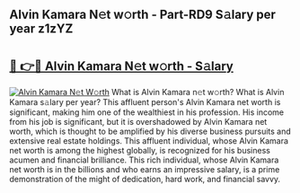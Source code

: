 ## Alvin Kamara N𝚎t w𝚘rth - Part-RD9 S𝚊lary per year z1zYZ

# <h2><a href="http://gc1s9wd.nevu.top/?p=Alvin+Kamara">🔗 👉🔴 Alvin Kamara N𝚎t w𝚘rth - S𝚊lary</a></h2>

[![Alvin Kamara N𝚎t W𝚘rth](https://i.imgur.com/Oavwk0R.jpeg)](http://gc1s9wd.nevu.top/?p=Alvin+Kamara)
What is Alvin Kamara n𝚎t w𝚘rth? What is Alvin Kamara s𝚊lary per year?
This affluent person's Alvin Kamara net worth is significant, making him one of the wealthiest in his profession. His income from his job is significant, but it is overshadowed by Alvin Kamara net worth, which is thought to be amplified by his diverse business pursuits and extensive real estate holdings. This affluent individual, whose Alvin Kamara net worth is among the highest globally, is recognized for his business acumen and financial brilliance. This rich individual, whose Alvin Kamara net worth is in the billions and who earns an impressive salary, is a prime demonstration of the might of dedication, hard work, and financial savvy.
